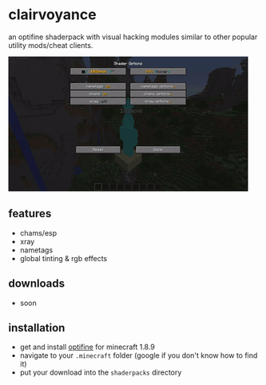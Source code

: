 # clairvoyance

an optifine shaderpack with visual hacking modules similar to other popular utility mods/cheat clients.

![shader options menu/showcase gif](./image/showcase.gif)

## features

- chams/esp
- xray
- nametags
- global tinting & rgb effects

## downloads

- soon

## installation

- get and install [optifine](https://optifine.net) for minecraft 1.8.9
- navigate to your `.minecraft` folder (google if you don't know how to find it)
- put your download into the `shaderpacks` directory